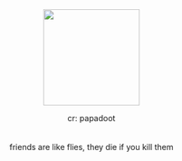 
<div align="center">
  <img height="15" src="https://64.media.tumblr.com/008a6731abb0e2b079b02e61d95a61d8/5bc533c11613f9df-15/s1280x1920/1871928696037796f932a39fd3309569042e5d73.pnj"  /> 
<div align="center"> <br>
  <img height="170" src="https://i.ibb.co/CKXK0zWp/1751911731232.png"  />
</div>
<p align="center"> cr: papadoot <br><br><br>
  friends are like flies, they die if you kill them
<div align="center">
  <img height="15" src="https://64.media.tumblr.com/008a6731abb0e2b079b02e61d95a61d8/5bc533c11613f9df-15/s1280x1920/1871928696037796f932a39fd3309569042e5d73.pnj"  /> 
<div align="center">
